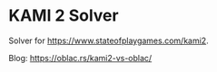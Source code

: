 # KAMI 2 Solver

Solver for https://www.stateofplaygames.com/kami2.

Blog: https://oblac.rs/kami2-vs-oblac/